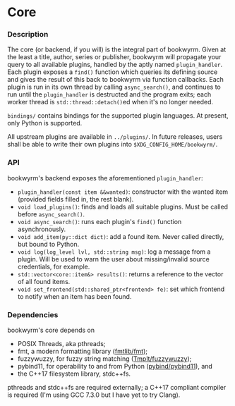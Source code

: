 # Core

### Description
The core (or backend, if you will) is the integral part of bookwyrm.
Given at the least a title, author, series or publisher, bookwyrm will propagate your query to all available plugins, handled by the aptly named `plugin_handler`.
Each plugin exposes a `find()` function which queries its defining source and gives the result of this back to bookwyrm via function callbacks.
Each plugin is run in its own thread by calling `async_search()`, and continues to run until the `plugin_handler` is destructed and the program exits;
each worker thread is `std::thread::detach()`ed when it's no longer needed.

`bindings/` contains bindings for the supported plugin languages.
At present, only Python is supported.

All upstream plugins are available in `../plugins/`.
In future releases, users shall be able to write their own plugins into `$XDG_CONFIG_HOME/bookwyrm/`.

### API
bookwyrm's backend exposes the aforementioned `plugin_handler`:
* `plugin_handler(const item &&wanted)`: constructor with the wanted item (provided fields filled in, the rest blank).
* `void load_plugins()`: finds and loads all suitable plugins. Must be called before `async_search()`.
* `void async_search()`: runs each plugin's `find()` function asynchronously.
* `void add_item(py::dict dict)`: add a found item. Never called directly, but bound to Python.
* `void log(log_level lvl, std::string msg)`: log a message from a plugin. Will be used to warn the user about missing/invalid source credentials, for example.
* `std::vector<core::item&> results()`: returns a reference to the vector of all found items.
* `void set_frontend(std::shared_ptr<frontend> fe)`: set which frontend to notify when an item has been found.


### Dependencies
bookwyrm's core depends on
* POSIX Threads, aka pthreads;
* fmt, a modern formatting library ([fmtlib/fmt](https://github.com/fmtlib/fmt));
* fuzzywuzzy, for fuzzy string matching ([Tmplt/fuzzywuzzy](https://github.com/Tmplt/fuzzywuzzy));
* pybind11, for operability to and from Python ([pybind/pybind11](https://github.com/pybind/pybind11)), and
* the C++17 filesystem library, stdc++fs.

pthreads and stdc++fs are required externally; a C++17 compliant compiler is required (I'm using GCC 7.3.0 but I have yet to try Clang).
